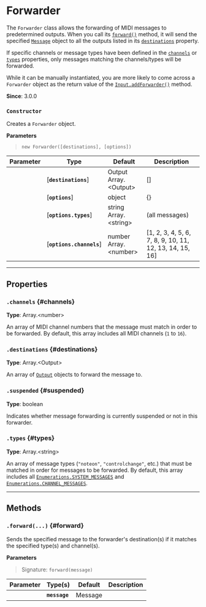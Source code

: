 
# Forwarder

The `Forwarder` class allows the forwarding of MIDI messages to predetermined outputs. When you
call its [`forward()`](#forward) method, it will send the specified [`Message`](Message) object
to all the outputs listed in its [`destinations`](#destinations) property.

If specific channels or message types have been defined in the [`channels`](#channels) or
[`types`](#types) properties, only messages matching the channels/types will be forwarded.

While it can be manually instantiated, you are more likely to come across a `Forwarder` object as
the return value of the [`Input.addForwarder()`](Input#addForwarder) method.

**Since**: 3.0.0



### `Constructor`

Creates a `Forwarder` object.


  **Parameters**

  > `new Forwarder([destinations], [options])`

  <div class="parameter-table-container">

  | Parameter    | Type         | Default      | Description  |
  | ------------ | ------------ | ------------ | ------------ |
    |[**`destinations`**] | Output<br />Array.&lt;Output&gt;<br /> |\[\]|An [`Output`](Output) object, or an array of such objects, to forward the message to.|
    |[**`options`**] | object<br /> |{}||
    |[**`options.types`**] | string<br />Array.&lt;string&gt;<br /> |(all messages)|A MIDI message type or an array of such types (`"noteon"`, `"controlchange"`, etc.), that the specified message must match in order to be forwarded. If this option is not specified, all types of messages will be forwarded. Valid messages are the ones found in either [`SYSTEM_MESSAGES`](Enumerations#SYSTEM_MESSAGES) or [`CHANNEL_MESSAGES`](Enumerations#CHANNEL_MESSAGES).|
    |[**`options.channels`**] | number<br />Array.&lt;number&gt;<br /> |[1, 2, 3, 4, 5, 6, 7, 8, 9, 10, 11, 12, 13, 14, 15, 16]|A MIDI channel number or an array of channel numbers that the message must match in order to be forwarded. By default all MIDI channels are included (`1` to `16`).|

  </div>



***

## Properties

### `.channels` {#channels}
**Type**: Array.&lt;number&gt;<br />


An array of MIDI channel numbers that the message must match in order to be forwarded. By
default, this array includes all MIDI channels (`1` to `16`).


### `.destinations` {#destinations}
**Type**: Array.&lt;Output&gt;<br />


An array of [`Output`](Output) objects to forward the message to.


### `.suspended` {#suspended}
**Type**: boolean<br />


Indicates whether message forwarding is currently suspended or not in this forwarder.


### `.types` {#types}
**Type**: Array.&lt;string&gt;<br />


An array of message types (`"noteon"`, `"controlchange"`, etc.) that must be matched in order
for messages to be forwarded. By default, this array includes all
[`Enumerations.SYSTEM_MESSAGES`](Enumerations#SYSTEM_MESSAGES) and
[`Enumerations.CHANNEL_MESSAGES`](Enumerations#CHANNEL_MESSAGES).



***

## Methods


### `.forward(...)` {#forward}


Sends the specified message to the forwarder's destination(s) if it matches the specified
type(s) and channel(s).


  **Parameters**

  > Signature: `forward(message)`

  <div class="parameter-table-container">

  | Parameter    | Type(s)      | Default      | Description  |
  | ------------ | ------------ | ------------ | ------------ |
    |**`message`** | Message<br /> ||The [`Message`](Message) object to forward.|

  </div>






